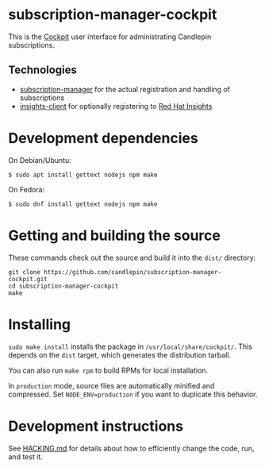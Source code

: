 # subscription-manager-cockpit

This is the [Cockpit](https://cockpit-project.org/) user interface for
administrating Candlepin subscriptions.

## Technologies

- [subscription-manager](https://github.com/candlepin/subscription-manager)
  for the actual registration and handling of subscriptions
- [insights-client](https://github.com/RedHatInsights/insights-client)
  for optionally registering to
  [Red Hat Insights](https://access.redhat.com/products/red-hat-insights)

# Development dependencies

On Debian/Ubuntu:

    $ sudo apt install gettext nodejs npm make

On Fedora:

    $ sudo dnf install gettext nodejs npm make


# Getting and building the source

These commands check out the source and build it into the `dist/` directory:

```
git clone https://github.com/candlepin/subscription-manager-cockpit.git
cd subscription-manager-cockpit
make
```

# Installing

`sudo make install` installs the package in `/usr/local/share/cockpit/`. This depends
on the `dist` target, which generates the distribution tarball.

You can also run `make rpm` to build RPMs for local installation.

In `production` mode, source files are automatically minified and compressed.
Set `NODE_ENV=production` if you want to duplicate this behavior.

# Development instructions

See [HACKING.md](./HACKING.md) for details about how to efficiently change the
code, run, and test it.
